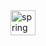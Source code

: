 <img src="https://www.vectorlogo.zone/logos/google_cloud/google_cloud-ar21.svg" alt="spring" width="40" height="40"/>

